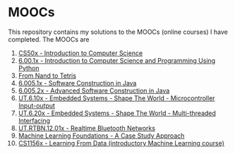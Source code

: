# MOOCs

This repository contains my solutions to the MOOCs (online courses) I have completed. The MOOCs are

1. [CS50x - Introduction to Computer Science][cs50]
2. [6.00.1x - Introduction to Computer Science and Programming Using Python][6001]
3. [From Nand to Tetris][nand2tetris]
4. [6.005.1x - Software Construction in Java][60051]
5. [6.005.2x - Advanced Software Construction in Java][60052]
6. [UT.6.10x - Embedded Systems - Shape The World - Microcontroller Input-output][ut6.1]
7. [UT.6.20x - Embedded Systems - Shape The World - Multi-threaded Interfacing][ut6.2]
8. [UT.RTBN.12.01x - Realtime Bluetooth Networks][ut12]
9. [Machine Learning Foundations - A Case Study Approach][ml-case-study]
10. [CS1156x - Learning From Data (introductory Machine Learning course)][ml-caltech]

[cs50]: https://www.edx.org/course/introduction-computer-science-harvardx-cs50x
[6001]: https://www.edx.org/course/introduction-computer-science-mitx-6-00-1x-11
[nand2tetris]: http://nand2tetris.org
[60051]: https://www.edx.org/course/software-construction-java-mitx-6-005-1x
[60052]: https://www.edx.org/course/advanced-software-construction-java-mitx-6-005-2x
[ut6.1]: https://www.edx.org/course/embedded-systems-shape-world-utaustinx-ut-6-10x
[ut6.2]: https://www.edx.org/course/embedded-systems-shape-world-multi-utaustinx-ut-6-20x
[ut12]: https://www.edx.org/course/real-time-bluetooth-networks-shape-world-utaustinx-ut-rtbn-12-01x-0
[ml-case-study]: https://www.coursera.org/learn/ml-foundations
[ml-caltech]: https://www.edx.org/course/learning-data-introductory-machine-caltechx-cs1156x-0
